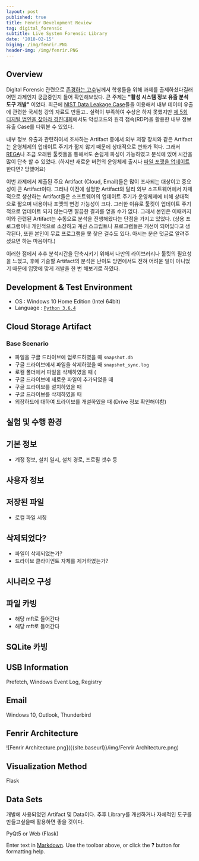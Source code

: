```yaml
---
layout: post
published: true
title: Fenrir Development Review
tag: digital_forensic
subtitle: Live System Forensic Library
date: '2018-02-15'
bigimg: /img/fenrir.PNG
header-img: /img/fenrir.PNG
---
```

## Overview


Digital Forensic 관련으로 [존경하는 고수](https://www.linkedin.com/in/deok9/)님께서 학생들을 위해 과제를 출제하셨다길래 어떤 과제인지 궁금중인지 들어 확인해보았다. 큰 주제는 **"활성 시스템 정보 유출 분석 도구 개발"** 이었다. 최근에 [NIST Data Leakage Case](https://www.cfreds.nist.gov/data_leakage_case/data-leakage-case.html)들을 이용해서 내부 데이터 유출에 관련한 국세청 강의 자료도 만들고.. 실력이 부족하여 수상은 하지 못했지만 [제 5회 디지털 범인을 찾아라 경진대회](https://www.forensickorea.org/board_notice/766)에서도 악성코드와 원격 접속(RDP)을 활용한 내부 정보 유출 Case를 다뤄볼 수 있었다.


내부 정보 유출과 관련하여서 조사하는 Artifact 중에서 외부 저장 장치와 같은 Artifact는 운영체제의 업데이트 주기가 짧지 않기 때문에 상대적으로 변화가 적다. 그래서 [REGA](http://forensic.korea.ac.kr/tools/rega.html)나 조금 오래된 툴킷들을 통해서도 손쉽게 파싱이 가능하였고 분석에 있어 시간을 많이 단축 할 수 있었다. (하지만 새로운 버전의 운영체제 출시나 [파일 포맷을 업데이트](http://forensic.korea.ac.kr/2017/KDFS_2017_challenge.html) 한다면? 망했어요)


이번 과제에서 제출된 주요 Artifact (Cloud, Email)들은 많이 조사되는 대상이고 중요성이 큰 Artifact이다. 그러나 이전에 설명한 Artifact와 달리 외부 소프트웨어에서 자체적으로 생산하는 Artifact들은 소프트웨어의 업데이트 주기가 운영체제에 비해 상대적으로 짧으며 내용이나 포맷의 변경 가능성이 크다. 그러한 이유로 툴킷이 업데이트 주기적으로 업데이트 되지 않는다면 깔끔한 결과를 얻을 수가 없다. 그래서 본인은 이때까지 이와 관련된 Artifact는 수동으로 분석을 진행해왔다는 단점을 가지고 있었다. (상용 프로그램이나 개인적으로 소장하고 계신 스크립트나 프로그램들은 개선이 되어있다고 생각된다, 또한 본인이 무료 프로그램을 못 찾은 걸수도 있다. 아시는 분은 덧글로 알려주셨으면 하는 마음이다.)


이러한 점에서 추후 분석시간을 단축시키기 위해서 나만의 라이브러리나 툴킷의 필요성을 느꼈고, 후에 기술할 Artifact의 분석은 난이도 방면에서도 전혀 어려운 일이 아니었기 때문에 입맛에 맞게 개발을 한 번 해보기로 하였다.


## Development & Test Environment


- OS : Windows 10 Home Edition (Intel 64bit)
- Language : [`Python 3.6.4`](https://www.python.org/downloads/)



## Cloud Storage Artifact


### Base Scenario


- 파일을 구글 드라이브에 업로드하였을 때 `snapshot.db`  
- 구글 드라이브에서 파일을 삭제하였을 때 `snapshot_sync.log`  
- 로컬 폴더에서 파일을 삭제하였을 때 (  
- 구글 드라이브에 새로운 파일이 추가되었을 때  
- 구글 드라이브를 설치하였을 때  
- 구글 드라이브를 삭제하였을 때  
- 외장하드에 대하여 드라이브를 개설하였을 때 (Drive 정보 확인해야함)  

## 실험 및 수행 환경


## 기본 정보

- 계정 정보, 설치 일시, 설치 경로, 프로필 갯수 등

## 사용자 정보



## 저장된 파일

- 로컬 파일 서칭

## 삭제되었다?

- 파일이 삭제되었는가?
- 드라이브 클라이언트 자체를 제거하였는가?

## 시나리오 구성


## 파일 카빙

- 해당 mft로 들어간다
- 해당 mft로 들어간다

## SQLite 카빙

## USB Information

Prefetch, Windows Event Log, Registry

## Email

Windows 10, Outlook, Thunderbird

## Fenrir Architecture

![Fenrir Architecture.png]({{site.baseurl}}/img/Fenrir Architecture.png)


## Visualization Method

Flask

## Data Sets

개발에 사용되었던 Artifact 및 Data이다. 추후 Library를 개선하거나 자체적인 도구를 만들고싶을때
활용하면 좋을 것이다.

PyQt5 or Web (Flask)

Enter text in [Markdown](http://daringfireball.net/projects/markdown/). Use the toolbar above, or click the **?** button for formatting help.
